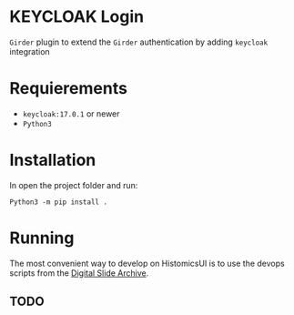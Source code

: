 # KEYCLOAK Login

`Girder` plugin to extend the `Girder` authentication by adding `keycloak` integration 

# Requierements

- `keycloak:17.0.1` or newer
- `Python3`

# Installation
 In open the project folder and run:
 ```
 Python3 -m pip install .
 ```
# Running

The most convenient way to develop on HistomicsUI is to use the devops scripts from the [Digital Slide Archive](https://github.com/DigitalSlideArchive/digital_slide_archive/tree/master/devops).

## TODO

